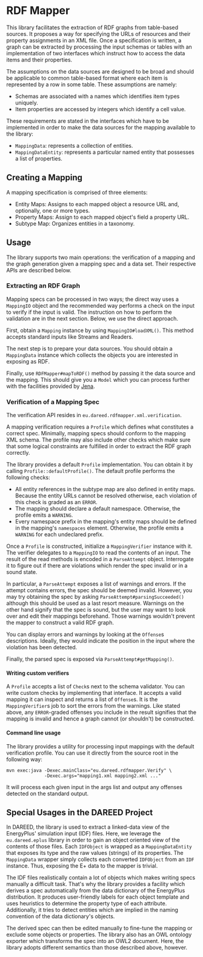 # RDF Mapper

This library facilitates the extraction of RDF graphs from table-based
sources. It proposes a way for specifying the URLs of resources and
their property assignments in an XML file. Once a specification is
written, a graph can be extracted by processing the input schemas or
tables with an implementation of two interfaces which instruct how to
access the data items and their properties.

The assumptions on the data sources are designed to be broad and should
be applicable to common table-based format where each item is
represented by a row in some table. These assumptions are namely:

 * Schemas are associated with a names which identifies item types
   uniquely.
 * Item properties are accessed by integers which identify a cell value.

These requirements are stated in the interfaces which have to be
implemented in order to make the data sources for the mapping available
to the library:

 * `MappingData`: represents a collection of entities.
 * `MappingDataEntity`: represents a particular named entity that
 possesses a list of properties.

## Creating a Mapping

A mapping specification is comprised of three elements:

 * Entity Maps: Assigns to each mapped object a resource URL and,
   optionally, one or more types.
 * Property Maps: Assign to each mapped object's field a property URL.
 * Subtype Map: Organizes entities in a taxonomy.

## Usage

The library supports two main operations: the verification of a mapping
and the graph generation given a mapping spec and a data set. Their
respective APIs are described below.

### Extracting an RDF Graph

Mapping specs can be processed in two ways; the direct way uses a
`MappingIO` object and the recommended way performs a check on the input
to verify if the input is valid. The instruction on how to perform the
validation are in the next section. Below, we use the direct approach.

First, obtain a `Mapping` instance by using `MappingIO#loadXML()`. This
method accepts standard inputs like Streams and Readers.

The next step is to prepare your data sources. You should obtain a
`MappingData` instance which collects the objects you are interested in
exposing as RDF.

Finally, use `RDFMapper#mapToRDF()` method by passing it the data source
and the mapping. This should give you a `Model` which you can process
further with the facilities provided by
[Jena](https://jena.apache.org/).

### Verification of a Mapping Spec

The verification API resides in `eu.dareed.rdfmapper.xml.verification`.

A mapping verification requires a `Profile` which defines what
constitutes a correct spec. Minimally, mapping specs should conform to
the mapping XML schema. The profile may also include other checks which
make sure that some logical constraints are fulfilled in order to
extract the RDF graph correctly.

The library provides a default `Profile` implementation. You can obtain
it by calling `Profile::defaultProfile()`. The default profile performs
the following checks:

 * All entity references in the subtype map are also defined in entity
   maps. Because the entity URLs cannot be resolved otherwise, each
   violation of this check is graded as an `ERROR`.
 * The mapping should declare a default namespace. Otherwise, the
   profile emits a `WARNING`.
 * Every namespace prefix in the mapping's entity maps should be defined
   in the mapping's `namespaces` element. Otherwise, the profile emits a
   `WARNING` for each undeclared prefix.

Once a `Profile` is constructed, initialize a `MappingVerifier`
instance with it. The verifier delegates to a `MappingIO` to read the
contents of an input. The result of the read methods is encoded in a
`ParseAttempt` object. Interrogate it to figure out if there are
violations which render the spec invalid or in a sound state.

In particular, a `ParseAttempt` exposes a list of warnings and errors.
If the attempt contains errors, the spec should be deemed invalid.
However, you may try obtaining the spec by asking
`ParseAttempt#parsingSucceeded()` although this should be used as a
last resort measure. Warnings on the other hand signify that the spec is
sound, but the user may want to look over and edit their mappings
beforehand. Those warnings wouldn't prevent the mapper to construct a
valid RDF graph.

You can display errors and warnings by looking at the `Offense`s
descriptions. Ideally, they would indicate the position in the input
where the violation has been detected.

Finally, the parsed spec is exposed via `ParseAttempt#getMapping()`.

#### Writing custom verifiers

A `Profile` accepts a list of `Check`s next to the schema validator. You
can write custom checks by implementing that interface. It accepts a
valid mapping it can inspect and returns a list of `Offense`s. It is the
`MappingVerifier`s job to sort the errors from the warnings. Like stated
above, any `ERROR`-graded offenses you include in the result signifies
that the mapping is invalid and hence a graph cannot (or shouldn't) be
constructed.

#### Command line usage

The library provides a utility for processing input mappings with the
default verification profile. You can use it directly from the source
root in the following way:

    mvn exec:java -Dexec.mainClass="eu.dareed.rdfmapper.Verify" \
                  -Dexec.args="mapping1.xml mapping2.xml ..."

It will process each given input in the args list and output any
offenses detected on the standard output.

## Special Usages in the DAREED Project

In DAREED, the library is used to extract a linked-data view of the
EnergyPlus' simulation input (IDF) files. Here, we leverage the
`eu.dareed.eplus` library in order to gain an object oriented view of
the contents of those files. Each `IDFObject` is wrapped as a
`MappingDataEntity` that exposes its type and the raw values (strings)
of its properties. The `MappingData` wrapper simply collects each
converted `IDFObject` from an `IDF` instance. Thus, exposing the E+ data
to the mapper is trivial.

The IDF files realistically contain a lot of objects which makes writing
specs manually a difficult task. That's why the library provides a
facility which derives a spec automatically from the data dictionary of
the EnergyPlus distribution. It produces user-friendly labels for each
object template and uses heuristics to determine the property type of
each attribute. Additionally, it tries to detect entities which are
implied in the naming convention of the data dictionary's objects.

The derived spec can then be edited manually to fine-tune the mapping or
exclude some objects or properties. The library also has an OWL ontology
exporter which transforms the spec into an OWL2 document. Here, the
library adopts different semantics than those described above, however.